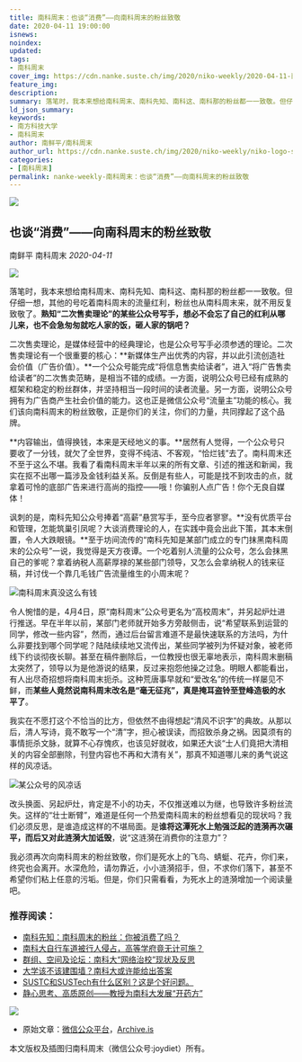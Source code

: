```yaml
---
title: 南科周末：也谈“消费”——向南科周末的粉丝致敬
date: 2020-04-11 19:00:00
isnews:
noindex:
updated:
tags:
- 南科周末
cover_img: https://cdn.nanke.suste.ch/img/2020/niko-weekly/2020-04-11-南科周末：也谈“消费”——向南科周末的粉丝致敬/banner.jpeg
feature_img:
description:
summary: 落笔时，我本来想给南科周末、南科先知、南科这、南科那的粉丝都一一致敬。但仔细一想，其他的号吃着南科周末的流量红利，粉丝也从南科周末来，就不用反复致敬了。熟知“二次售卖理论”的某些公众号写手，想必不会忘了自己的红利从哪儿来，也不会急匆匆就吃人家的饭，砸人家的锅吧？
ld_json_summary:
keywords:
- 南方科技大学
- 南科周末
author: 南鲜平/南科周末
author_url: https://cdn.nanke.suste.ch/img/2020/niko-weekly/niko-logo-scaled.jpg
categories:
- [南科周末]
permalink: nanke-weekly-南科周末：也谈“消费”——向南科周末的粉丝致敬
---
```

![](https://cdn.nanke.suste.ch/img/2020/niko-weekly/2020-04-11-南科周末：也谈“消费”——向南科周末的粉丝致敬/banner.jpeg)

## 也谈“消费”——向南科周末的粉丝致敬

南鲜平 南科周末 *2020-04-11*

![](https://cdn.nanke.suste.ch/img/2020/niko-weekly/header.png)


落笔时，我本来想给南科周末、南科先知、南科这、南科那的粉丝都一一致敬。但仔细一想，其他的号吃着南科周末的流量红利，粉丝也从南科周末来，就不用反复致敬了。**熟知“二次售卖理论”的某些公众号写手，想必不会忘了自己的红利从哪儿来，也不会急匆匆就吃人家的饭，砸人家的锅吧？**



二次售卖理论，是媒体经营中的经典理论，也是公众号写手必须参透的理论。二次售卖理论有一个很重要的核心：**新媒体生产出优秀的内容，并以此引流创造社会价值（广告价值）。**一个公众号能完成“将信息售卖给读者”，进入“将广告售卖给读者”的二次售卖范畴，是相当不错的成绩。一方面，说明公众号已经有成熟的框架和稳定的粉丝群体，并坚持相当一段时间的读者流量。另一方面，说明公众号拥有为广告商产生社会价值的能力。这也正是微信公众号“流量主”功能的核心。我们该向南科周末的粉丝致敬，正是你们的关注，你们的力量，共同撑起了这个品牌。



**内容输出，值得换钱，本来是天经地义的事。**居然有人觉得，一个公众号只要收了一分钱，就欠了全世界，变得不纯洁、不客观，“恰烂钱”去了。南科周末还不至于这么不堪。我看了看南科周末半年以来的所有文章、引述的推送和新闻，我实在抠不出哪一篇涉及金钱利益关系。反倒是有些人，可能是找不到攻击的点，就拿着可怜的底部广告来进行高尚的指控——哦！你骗别人点广告！你个无良自媒体！



讽刺的是，南科先知公众号捧着“高薪”悬赏写手，至今应者寥寥。**没有优质平台和管理，怎能筑巢引凤呢？大谈消费理论的人，在实践中竟会出此下策，其本末倒置，令人大跌眼镜。**至于坊间流传的“南科先知是某部门成立的专门抹黑南科周末的公众号”一说，我觉得是天方夜谭。一个吃着别人流量的公众号，怎么会抹黑自己的爹呢？拿着纳税人高薪厚禄的某些部门领导，又怎么会拿纳税人的钱来征稿，并讨伐一个靠几毛钱广告流量维生的小周末呢？



![南科周末真没这么有钱](https://cdn.nanke.suste.ch/img/2020/niko-weekly/2020-04-11-南科周末：也谈“消费”——向南科周末的粉丝致敬/1.png)





令人惋惜的是，4月4日，原“南科周末”公众号更名为“高校周末”，并另起炉灶进行推送。早在半年以前，某部门老师就开始多方旁敲侧击，说“希望联系到运营的同学，修改一些内容”，然而，通过后台留言难道不是最快速联系的方法吗，为什么非要找到哪个同学呢？陆陆续续地又流传出，某些同学被列为怀疑对象，被老师线下约谈彻夜长聊。甚至在稿件删除后，一位教授也很无辜地表示，南科周末删稿太突然了，领导以为是他游说的结果，反过来抱怨他操之过急。明眼人都能看出，有人出尽奇招想将南科周末扼杀。这种荒唐事早就和“爱改名”的传统一样屡见不鲜，而**某些人竟然说南科周末改名是“毫无征兆”，真是掩耳盗铃至登峰造极的水平了**。



我实在不愿打这个不恰当的比方，但依然不由得想起“清风不识字”的典故。从那以后，清人写诗，竟不敢写一个“清”字，担心被误读，而招致杀身之祸。因莫须有的事情扼杀文脉，就算不心存愧疚，也该见好就收，如果还大谈“士人们竟把大清相关的内容全部删除，刊登内容也不再和大清有关”，那真不知道哪儿来的勇气说这样的风凉话。



![某公众号的风凉话](https://cdn.nanke.suste.ch/img/2020/niko-weekly/2020-04-11-南科周末：也谈“消费”——向南科周末的粉丝致敬/2.png)





改头换面、另起炉灶，肯定是不小的功夫，不仅推送难以为继，也导致许多粉丝流失。这样的“壮士断臂”，难道是任何一个热爱南科周末的粉丝想看见的现状吗？我们必须反思，是谁造成这样的不堪局面。是**谁将这潭死水上勉强泛起的涟漪再次碾平，而后又对此涟漪大加诋毁**，说“这涟漪在消费你的注意力”？



我必须再次向南科周末的粉丝致敬，你们是死水上的飞鸟、蜻蜓、花卉，你们来，终究也会离开。水深危险，请勿靠近，小小涟漪招手，但，不求你们落下，甚至不希望你们粘上任意的污垢。但是，你们只需看看，为死水上的涟漪增加一个阅读量吧。




### 推荐阅读：
- [南科先知：南科周末的粉丝：你被消费了吗？](https://mp.weixin.qq.com/s/hVDWHH4qssUDQTq1xdDHOA)
- [南科大自行车道被行人侵占，高等学府竟无计可施？](/2020/03/23/nanke-weekly-archive-01-bicycle-lane-blocked-by-pedestrians/)
- [群组、空间及论坛：南科大“网络治校”现状及反思](/2020/03/23/nanke-weekly-archive-02-manage-sustech-online/)
- [大学该不该建围墙？南科大或许能给出答案](/2020/03/23/nanke-weekly-archive-03-wall-of-sustech/)
- [SUSTC和SUSTech有什么区别？这是个好问题。](/2020/03/23/nanke-weekly-archive-04-sustech-or-sustc/)
- [静心思考、高质原创——教授为南科大发展“开药方”](/2020/03/23/nanke-weekly-archive-05-prescription-to-sustech/)

![](https://cdn.nanke.suste.ch/img/2020/niko-weekly/qr-footer.jpg)


- 原始文章：[微信公众平台](https://mp.weixin.qq.com/s/36fTZZ-EesI05atZmiaDKw)，[Archive.is](https://archive.is/RwH1K)

本文版权及插图归南科周末（微信公众号:joydiet）所有。
